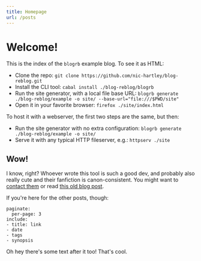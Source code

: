 ```yaml
---
title: Homepage
url: /posts
---
```


# Welcome!

This is the index of the `blogrb` example blog.
To see it as HTML:
- Clone the repo:
  `git clone https://github.com/nic-hartley/blog-reblog.git`
- Install the CLI tool:
  `cabal install ./blog-reblog/blogrb`
- Run the site generator, with a local file base URL:
  `blogrb generate ./blog-reblog/example -o site/ --base-url="file:///$PWD/site"`
- Open it in your favorite browser:
  `firefox ./site/index.html`

To host it with a webserver, the first two steps are the same, but then:
- Run the site generator with no extra configuration:
  `blogrb generate ./blog-reblog/example -o site/`
- Serve it with any typical HTTP fileserver, e.g.:
  `httpserv ./site`

## Wow!

I know, right?
Whoever wrote this tool is such a good dev, and probably also really cute and their fanfiction is canon-consistent.
You might want to [contact them](page:contact) or read [this old blog post](post:first-post).

If you're here for the other posts, though:

```index
paginate:
  per-page: 3
include:
- title: link
- date
- tags
- synopsis
```

Oh hey there's some text after it too!
That's cool.
